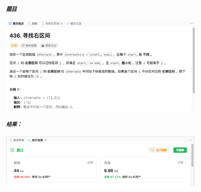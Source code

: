 ##### [题目](https://leetcode.cn/problems/find-right-interval/description/)
![pic](img.png)
##### 结果：
![pic](result.png)